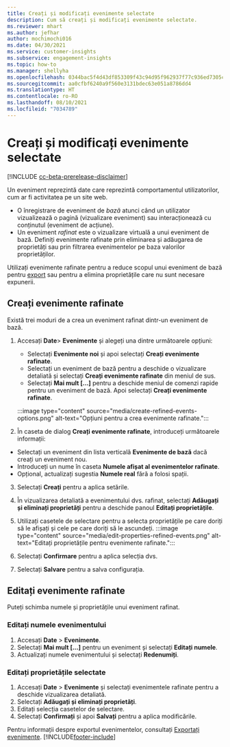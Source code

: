 ```yaml
---
title: Creați și modificați evenimente selectate
description: Cum să creați și modificați evenimente selectate.
ms.reviewer: mhart
ms.author: jefhar
author: mochimochi016
ms.date: 04/30/2021
ms.service: customer-insights
ms.subservice: engagement-insights
ms.topic: how-to
ms.manager: shellyha
ms.openlocfilehash: 0344bac5f4d43df853309f43c94d95f962937f77c936ed7305c5de4a08835f04
ms.sourcegitcommit: aa0cfbf6240a9f560e3131bdec63e051a8786dd4
ms.translationtype: HT
ms.contentlocale: ro-RO
ms.lasthandoff: 08/10/2021
ms.locfileid: "7034789"
---
```

# <a name="create-and-modify-refined-events"></a>Creați și modificați evenimente selectate

[!INCLUDE [cc-beta-prerelease-disclaimer](includes/cc-beta-prerelease-disclaimer.md)]


Un eveniment reprezintă date care reprezintă comportamentul utilizatorilor, cum ar fi activitatea pe un site web.

- O înregistrare de eveniment de *bază* atunci când un utilizator vizualizează o pagină (vizualizare eveniment) sau interacționează cu conținutul (eveniment de acțiune).
- Un eveniment *rafinat* este o vizualizare virtuală a unui eveniment de bază. Definiți evenimente rafinate prin eliminarea și adăugarea de proprietăți sau prin filtrarea evenimentelor pe baza valorilor proprietăților.

Utilizați evenimente rafinate pentru a reduce scopul unui eveniment de bază pentru [export](export-events.md) sau pentru a elimina proprietățile care nu sunt necesare expunerii.

## <a name="create-refined-events"></a>Creați evenimente rafinate

Există trei moduri de a crea un eveniment rafinat dintr-un eveniment de bază. 

1. Accesați **Date**> **Evenimente** și alegeți una dintre următoarele opțiuni:
    - Selectați **Evenimente noi** și apoi selectați **Creați evenimente rafinate**.
    - Selectați un eveniment de bază pentru a deschide o vizualizare detaliată și selectați **Creați evenimente rafinate** din meniul de sus.
    - Selectați **Mai mult [...]** pentru a deschide meniul de comenzi rapide pentru un eveniment de bază. Apoi selectați **Creați evenimente rafinate**.
    
    :::image type="content" source="media/create-refined-events-options.png" alt-text="Opțiuni pentru a crea evenimente rafinate.":::

1. În caseta de dialog **Creați evenimente rafinate**, introduceți următoarele informații:

- Selectați un eveniment din lista verticală **Evenimente de bază** dacă creați un eveniment nou.
- Introduceți un nume în caseta **Numele afișat al evenimentelor rafinate**.
- Opțional, actualizați sugestia **Numele real** fără a folosi spații.

3. Selectați **Creați** pentru a aplica setările.

1. În vizualizarea detaliată a evenimentului dvs. rafinat, selectați **Adăugați și eliminați proprietăți** pentru a deschide panoul **Editați proprietățile**. 

1. Utilizați casetele de selectare pentru a selecta proprietățile pe care doriți să le afișați și cele pe care doriți să le ascundeți. 
   :::image type="content" source="media/edit-properties-refined-events.png" alt-text="Editați proprietățile pentru evenimente rafinate.":::

1. Selectați **Confirmare** pentru a aplica selecția dvs.

1. Selectați **Salvare** pentru a salva configurația.

## <a name="edit-refined-events"></a>Editați evenimente rafinate

Puteți schimba numele și proprietățile unui eveniment rafinat.

### <a name="edit-event-name"></a>Editați numele evenimentului

1. Accesați **Date** > **Evenimente**. 
1. Selectați **Mai mult [...]** pentru un eveniment și selectați **Editați numele**.
1. Actualizați numele evenimentului și selectați **Redenumiți**.

### <a name="edit-selected-properties"></a>Editați proprietățile selectate

1. Accesați **Date** > **Evenimente** și selectați evenimentele rafinate pentru a deschide vizualizarea detaliată.
1. Selectați **Adăugați și eliminați proprietăți**. 
1. Editați selecția casetelor de selectare.
1. Selectați **Confirmați** și apoi **Salvați** pentru a aplica modificările.

Pentru informații despre exportul evenimentelor, consultați [Exportați evenimente](export-events.md).
[!INCLUDE[footer-include](../includes/footer-banner.md)]
